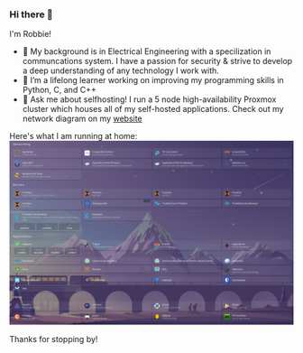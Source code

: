 ### Hi there 👋

I'm Robbie!

- 🔭 My background is in Electrical Engineering with a specilization in communcations system. I have a passion for security & strive to develop a deep understanding of any technology I work with.
- 🌱 I’m a lifelong learner working on improving my programming skills in Python, C, and C++
- 💬 Ask me about selfhosting! I run a 5 node high-availability Proxmox cluster which houses all of my self-hosted applications. Check out my network diagram on my [website](https://litts.me/homelab)

Here's what I am running at home:
![Homelab](homelab_updated.png)

Thanks for stopping by! 
